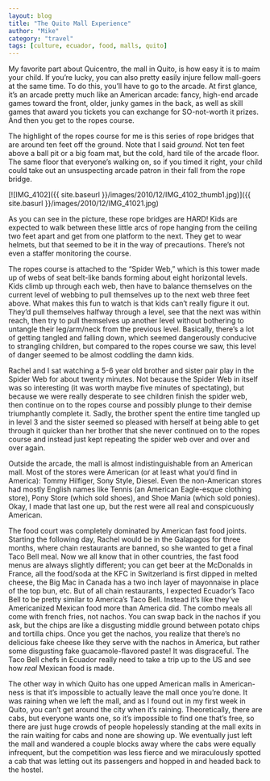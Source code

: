 ```yaml
---
layout: blog
title: "The Quito Mall Experience"
author: "Mike"
category: "travel"
tags: [culture, ecuador, food, malls, quito]
---
```


My favorite part about Quicentro, the mall in Quito, is how easy it is to maim your child. If you’re lucky, you can also pretty easily injure fellow mall-goers at the same time. To do this, you’ll have to go to the arcade. At first glance, it’s an arcade pretty much like an American arcade: fancy, high-end arcade games toward the front, older, junky games in the back, as well as skill games that award you tickets you can exchange for SO-not-worth it prizes. And then you get to the ropes course.

The highlight of the ropes course for me is this series of rope bridges that are around ten feet off the ground. Note that I said *ground*. Not ten feet above a ball pit or a big foam mat, but the cold, hard tile of the arcade floor. The same floor that everyone’s walking on, so if you timed it right, your child could take out an unsuspecting arcade patron in their fall from the rope bridge.

[![IMG_4102]({{ site.baseurl }}/images/2010/12/IMG_4102_thumb1.jpg)]({{ site.basurl }}/images/2010/12/IMG_41021.jpg)

As you can see in the picture, these rope bridges are HARD! Kids are expected to walk between these little arcs of rope hanging from the ceiling two feet apart and get from one platform to the next. They get to wear helmets, but that seemed to be it in the way of precautions. There’s not even a staffer monitoring the course.

The ropes course is attached to the “Spider Web,” which is this tower made up of webs of seat belt-like bands forming about eight horizontal levels. Kids climb up through each web, then have to balance themselves on the current level of webbing to pull themselves up to the next web three feet above. What makes this fun to watch is that kids can’t really figure it out. They’d pull themselves halfway through a level, see that the next was within reach, then try to pull themselves up another level without bothering to untangle their leg/arm/neck from the previous level. Basically, there’s a lot of getting tangled and falling down, which seemed dangerously conducive to strangling children, but compared to the ropes course we saw, this level of danger seemed to be almost coddling the damn kids.

Rachel and I sat watching a 5-6 year old brother and sister  pair play in the Spider Web for about twenty minutes. Not because the Spider Web in itself was so interesting (it was worth maybe five minutes of spectating), but because we were really desperate to see children finish the spider web, then continue on to the ropes course and possibly plunge to their demise triumphantly complete it. Sadly, the brother spent the entire time tangled up in level 3 and the sister seemed so pleased with herself at being able to get through it quicker than her brother that she never continued on to the ropes course and instead just kept repeating the spider web over and over and over again.

Outside the arcade, the mall is almost indistinguishable from an American mall. Most of the stores were American (or at least what you’d find in America): Tommy Hilfiger, Sony Style, Diesel. Even the non-American stores had mostly English names like Tennis (an American Eagle-esque clothing store), Pony Store (which sold shoes), and Shoe Mania (which sold ponies). Okay, I made that last one up, but the rest were all real and conspicuously American.

The food court was completely dominated by American fast food joints. Starting the following day, Rachel would be in the Galapagos for three months, where chain restaurants are banned, so she wanted to get a final Taco Bell meal. Now  we all know that in other countries, the fast food menus are always slightly different; you can get beer at the McDonalds in France, all the food/soda at the KFC in Switzerland is first dipped in melted cheese, the Big Mac in Canada has a two inch layer of mayonnaise in place of the top bun, etc. But of all chain restaurants, I expected Ecuador’s Taco Bell to be pretty similar to America’s Taco Bell. Instead it’s like they’ve Americanized Mexican food more than America did. The combo meals all come with french fries, not nachos. You can swap back in the nachos if you ask, but the chips are like a disgusting middle ground between potato chips and tortilla chips. Once you get the nachos, you realize that there’s no delicious fake cheese like they serve with the nachos in America, but rather some disgusting fake guacamole-flavored paste! It was disgraceful. The Taco Bell chefs in Ecuador really need to take a trip up to the US and see how *real* Mexican food is made.

The other way in which Quito has one upped American malls in American-ness is that it’s impossible to actually leave the mall once you’re done. It was raining when we left the mall, and as I found out in my first week in Quito, you can’t get around the city when it’s raining. Theoretically, there are cabs, but everyone wants one, so it’s impossible to find one that’s free, so there are just huge crowds of people hopelessly standing at the mall exits in the rain waiting for cabs and none are showing up. We eventually just left the mall and wandered a couple blocks away where the cabs were equally infrequent, but the competition was less fierce and we miraculously spotted a cab that was letting out its passengers and hopped in and headed back to the hostel.